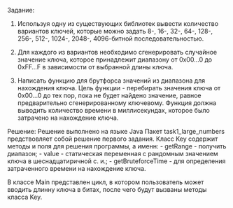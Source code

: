 Задание:
   1. Используя одну из существующих библиотек
   вывести количество вариантов ключей, которые можно задать
   8-, 16-, 32-, 64-, 128-, 256-, 512-, 1024-, 2048-, 4096-битной последовательностью.

   3. Для каждого из вариантов необходимо сгенерировать случайное значение ключа,
   которое принадлежит диапазону от 0x00…0 до 0xFF…F в зависимости от выбранной длины ключа.

   3. Написать функцию для брутфорса значений из диапазона для нахождения ключа.
   Цель функции - перебирать значения ключа от  0x00…0  до тех пор, пока не будет
   найдено значение, равное предварительно сгенерированному ключевому. Функция должна
   выводить количество времени в миллисекундах, которое было затрачено на нахождение ключа.

Решение:
   Решение выполнено на языке Java
   Пакет task1_large_numbers предствовляет собой решение первого задания.
   Класс Key содержит методы и поля для решения программы, а именн:
        - getRange - получить диапазон;
        - value - статическая переменная с рандомным значением ключа в шеснадцатиричной с. и.;
        - getBruteforceTime - для определения затраченного времени на нахождение ключа.

   В классе Main представлен цикл, в котором пользователь может вводить длинну ключа
   в битах, после чего будут вызваны методы класса Key.

